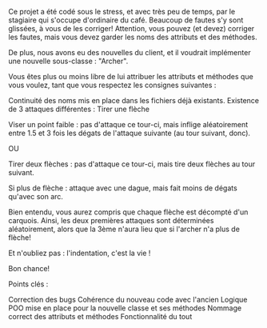 Ce projet a été codé sous le stress, et avec très peu de temps, par le stagiaire qui s'occupe d'ordinaire du café. Beaucoup de fautes s'y sont glissées, à vous de les corriger! Attention, vous pouvez (et devez) corriger les fautes, mais vous devez garder les noms des attributs et des méthodes.

De plus, nous avons eu des nouvelles du client, et il voudrait implémenter une nouvelle sous-classe : "Archer".

Vous êtes plus ou moins libre de lui attribuer les attributs et méthodes que vous voulez, tant que vous respectez les consignes suivantes :

Continuité des noms mis en place dans les fichiers déjà existants.
Existence de 3 attaques différentes :
Tirer une flèche

Viser un point faible : pas d'attaque ce tour-ci, mais inflige aléatoirement entre 1.5 et 3 fois les dégats de l'attaque suivante (au tour suivant, donc).

OU

Tirer deux flèches : pas d'attaque ce tour-ci, mais tire deux flèches au tour suivant.

Si plus de flèche : attaque avec une dague, mais fait moins de dégats qu'avec son arc.

Bien entendu, vous aurez compris que chaque flèche est décompté d'un carquois. Ainsi, les deux premières attaques sont déterminées aléatoirement, alors que la 3ème n'aura lieu que si l'archer n'a plus de flèche!

Et n'oubliez pas : l'indentation, c'est la vie !

Bon chance!

Points clés :

Correction des bugs
Cohérence du nouveau code avec l'ancien
Logique POO mise en place pour la nouvelle classe et ses méthodes
Nommage correct des attributs et méthodes
Fonctionnalité du tout